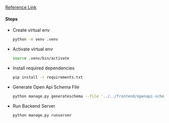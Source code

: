 [Reference Link](https://www.django-rest-framework.org/api-guide/schemas/)

#### Steps

- Create virtual env

    ```sh
    python -m venv .venv
    ```

- Activate virtual env

    ```sh
    source .venv/bin/activate
    ```

- Install required dependencies

    ```sh
    pip install -r requirements.txt
    ```

- Generate Open Api Schema File
    
    ```sh
    python manage.py generateschema --file '../../frontend/openapi-schema.yml'
    ```

- Run Backend Server
    
    ```sh
    python manage.py runserver
    ```
